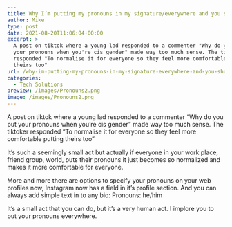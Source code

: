 ```yaml
---
title: Why I’m putting my pronouns in my signature/everywhere and you should too
author: Mike
type: post
date: 2021-08-20T11:06:04+00:00
excerpt: >
  A post on tiktok where a young lad responded to a commenter "Why do you put
  your pronouns when you're cis gender" made way too much sense. The tiktoker
  responded "To normalise it for everyone so they feel more comfortable putting
  theirs too"
url: /why-im-putting-my-pronouns-in-my-signature-everywhere-and-you-should-too/
categories:
  - Tech Solutions
preview: /images/Pronouns2.png
image: /images/Pronouns2.png
---
```

A post on tiktok where a young lad responded to a commenter &#8220;Why do you put your pronouns when you&#8217;re cis gender&#8221; made way too much sense. The tiktoker responded &#8220;To normalise it for everyone so they feel more comfortable putting theirs too&#8221;

It&#8217;s such a seemingly small act but actually if everyone in your work place, friend group, world, puts their pronouns it just becomes so normalized and makes it more comfortable for everyone.

More and more there are options to specify your pronouns on your web profiles now, Instagram now has a field in it&#8217;s profile section. And you can always add simple text in to any bio: Pronouns: he/him

It&#8217;s a small act that you can do, but it&#8217;s a very human act. I implore you to put your pronouns everywhere.